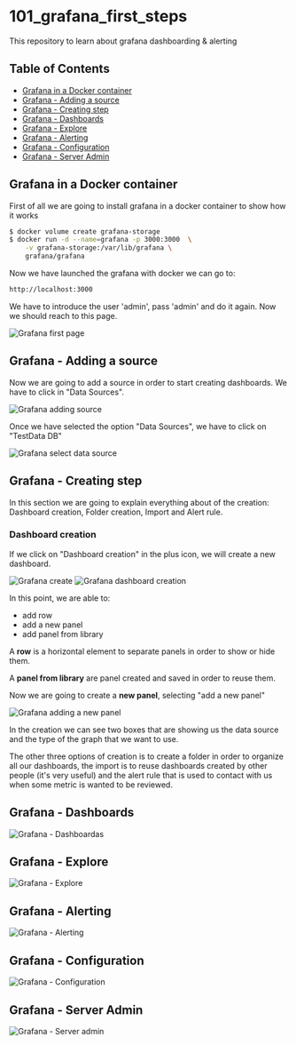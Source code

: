# 101_grafana_first_steps
This repository to learn about grafana dashboarding &amp; alerting

## Table of Contents
* [Grafana in a Docker container](#grafana-in-a-docker-contanier)
* [Grafana - Adding a source](#grafana---adding-a-source)
* [Grafana - Creating step](#grafana---creating-step)
* [Grafana - Dashboards](#grafana---dashboards)
* [Grafana - Explore](#grafana---explore)
* [Grafana - Alerting](#grafana---alerting)
* [Grafana - Configuration](#grafana---configuration)
* [Grafana - Server Admin](#grafana---server-admin)


## Grafana in a Docker container
First of all we are going to install grafana in a docker container to show how it works

```sh
$ docker volume create grafana-storage
$ docker run -d --name=grafana -p 3000:3000  \
    -v grafana-storage:/var/lib/grafana \
    grafana/grafana
```

Now we have launched the grafana with docker we can go to:
```sh
http://localhost:3000
```

We have to introduce the user 'admin', pass 'admin' and do it again. Now we should reach to this page.

![Grafana first page](img/grafana_first_page.png)


## Grafana - Adding a source

Now we are going to add a source in order to start creating dashboards. We have to click in "Data Sources".

![Grafana adding source](img/grafana_adding_source.png)


Once we have selected the option "Data Sources", we have to click on "TestData DB"

![Grafana select data source](img/grafana_select_data_source.png)


## Grafana - Creating step

In this section we are going to explain everything about of the creation: Dashboard creation, Folder creation, Import and Alert rule.

### Dashboard creation

If we click on "Dashboard creation" in the plus icon, we will create a new dashboard.

![Grafana create](img/grafana_creating.png)
![Grafana dashboard creation](img/grafana_dashboard_creation.png)

In this point, we are able to:
* add row
* add a new panel
* add panel from library

A **row** is a horizontal element to separate panels in order to show or hide them.

A **panel from library** are panel created and saved in order to reuse them.

Now we are going to create a **new panel**, selecting "add a new panel"

![Grafana adding a new panel](img/grafana_new_panel.png)

In the creation we can see two boxes that are showing us the data source and the type of the graph that we want to use.

The other three options of creation is to create a folder in order to organize all our dashboards, the import is to reuse dashboards created by other people (it's very useful) and the alert rule that is used to contact with us when some metric is wanted to be reviewed.

## Grafana - Dashboards
![Grafana - Dashboardas](img/grafana_dashboard_section.png)

## Grafana - Explore
![Grafana - Explore](img/grafana_explore_section.png)

## Grafana - Alerting
![Grafana - Alerting](img/grafana_alert_section.png)

## Grafana - Configuration
![Grafana - Configuration](img/grafana_config_section.png)

## Grafana - Server Admin
![Grafana - Server admin](img/grafana_admin_section.png)